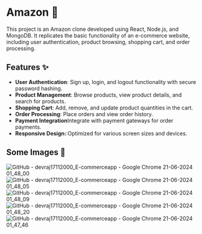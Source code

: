 # Amazon 🛒

This project is an Amazon clone developed using React, Node.js, and MongoDB. It replicates the basic functionality of an e-commerce website, including user authentication, product browsing, shopping cart, and order processing.

## Features ✨


- **User Authentication**: Sign up, login, and logout functionality with secure password hashing.
- **Product Management**: Browse products, view product details, and search for products.
- **Shopping Cart**: Add, remove, and update product quantities in the cart.
- **Order Processing**: Place orders and view order history.
- **Payment Integration**Integrate with payment gateways for order payments.
- **Responsive Design:**:Optimized for various screen sizes and devices.

## Some Images 🎥

![GitHub - devraj17112000_E-commerceapp - Google Chrome 21-06-2024 01_48_00](https://github.com/devrajpardhi04/Amazon-Clone/assets/133412139/8cde88c3-8b1f-45ba-8e86-032ff3d24952)
![GitHub - devraj17112000_E-commerceapp - Google Chrome 21-06-2024 01_48_05](https://github.com/devrajpardhi04/Amazon-Clone/assets/133412139/73e2a4b8-3090-4f93-8136-8883d61080fc)
![GitHub - devraj17112000_E-commerceapp - Google Chrome 21-06-2024 01_48_09](https://github.com/devrajpardhi04/Amazon-Clone/assets/133412139/c2dc2b60-84a8-4162-9490-49242fd3cf0a)
![GitHub - devraj17112000_E-commerceapp - Google Chrome 21-06-2024 01_48_20](https://github.com/devrajpardhi04/Amazon-Clone/assets/133412139/d49c7502-a621-40b3-9628-db84320afb8f)
![GitHub - devraj17112000_E-commerceapp - Google Chrome 21-06-2024 01_47_46](https://github.com/devrajpardhi04/Amazon-Clone/assets/133412139/4e6b4817-da66-466b-a9ec-64799693f7f9)
